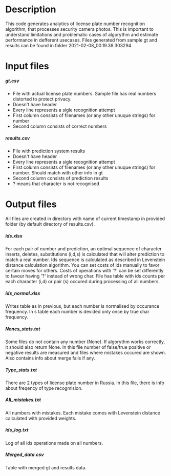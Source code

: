 # Description
This code generates analytics of license plate number recognition algorithm, that processes security camera photos. This is important to understand limitations and problematic cases of algorythm and estimate performance in defferent usecases. Files generated from sample gt and results can be found in folder 2021-02-08_00.19.38.303294
# Input files
##### gt.csv
- File with actual license plate numbers. Sample file has real numbers distorted to protect privacy.
- Doesn't have header
- Every line represents a sigle recognition attempt
- First column consists of filenames (or any other unuque strings) for number
- Second column consists of correct numbers

##### results.csv
- File with prediction system results
- Doesn't have header
- Every line represents a sigle recognition attempt
- First column consists of filenames (or any other unuque strings) for number. Should match with other info in gt
- Second column consists of prediction results
- ? means that character is not recognised

# Output files
All files are created in directory with name of current timestamp in provided folder (by default directory of results.csv).
##### ids.xlsx
For each pair of number and prediction, an optimal sequence of character inserts, deletes, substitutions (i,d,s) is calculated that will alter prediction to match a real number. Ids sequence is calculated as described in Levenstein distance calculation algorithm. You can set costs of ids manually to favor certain moves for others. Costs of operations with '?' can be set differently to favour having '?' instead of wrong char.
File has table with ids counts per each character (i,d) or pair (s) occured during processing of all numbers. 
##### ids_normal.xlsx
Writes table as in previous, but each number is normalised by occurance frequency. In s table each number is devided only once by true char frequency.
##### Nones_stats.txt
Some files do not contain any number (None). If algorythm works correctly, it should also return None. In this file number of false/true positive or negative results are measured and files where mistakes occured are shown. Also contains info about merge fails if any.
##### Type_stats.txt
There are 2 types of license plate number in Russia. In this file, there is info about freqency of type recogmision.
##### All_mistakes.txt
All numbers with mistakes. Each mistake comes with Levenstein distance calculated with provided weights.
##### ids_log.txt
Log of all ids operations made on all numbers.
##### Merged_data.csv
Table with merged gt and results data.

